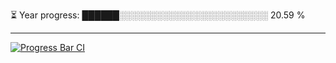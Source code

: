 
⏳ Year progress: ██████░░░░░░░░░░░░░░░░░░░░░░░░ 20.59 %

---

[![Progress Bar CI](https://github.com/thatoranzhevyy/thatoranzhevyy/actions/workflows/node.js.yml/badge.svg)](https://github.com/thatoranzhevyy/thatoranzhevyy/actions/workflows/node.js.yml)

